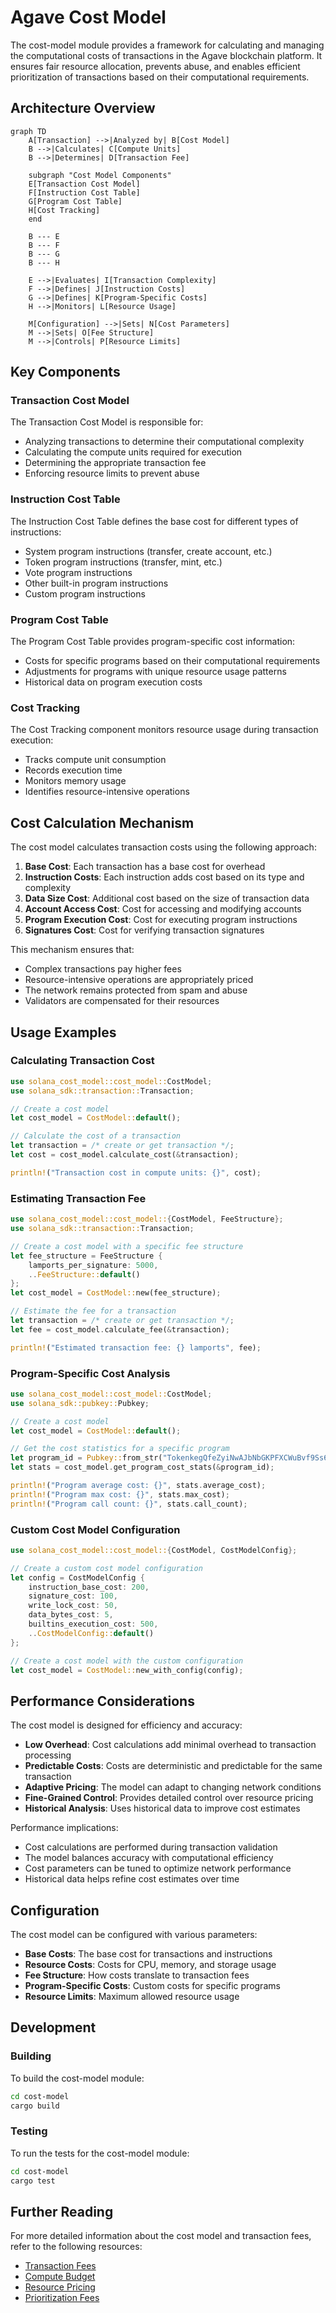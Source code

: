 # Agave Cost Model

The cost-model module provides a framework for calculating and managing the computational costs of transactions in the Agave blockchain platform. It ensures fair resource allocation, prevents abuse, and enables efficient prioritization of transactions based on their computational requirements.

## Architecture Overview

```mermaid
graph TD
    A[Transaction] -->|Analyzed by| B[Cost Model]
    B -->|Calculates| C[Compute Units]
    B -->|Determines| D[Transaction Fee]
    
    subgraph "Cost Model Components"
    E[Transaction Cost Model]
    F[Instruction Cost Table]
    G[Program Cost Table]
    H[Cost Tracking]
    end
    
    B --- E
    B --- F
    B --- G
    B --- H
    
    E -->|Evaluates| I[Transaction Complexity]
    F -->|Defines| J[Instruction Costs]
    G -->|Defines| K[Program-Specific Costs]
    H -->|Monitors| L[Resource Usage]
    
    M[Configuration] -->|Sets| N[Cost Parameters]
    M -->|Sets| O[Fee Structure]
    M -->|Controls| P[Resource Limits]
```

## Key Components

### Transaction Cost Model
The Transaction Cost Model is responsible for:
- Analyzing transactions to determine their computational complexity
- Calculating the compute units required for execution
- Determining the appropriate transaction fee
- Enforcing resource limits to prevent abuse

### Instruction Cost Table
The Instruction Cost Table defines the base cost for different types of instructions:
- System program instructions (transfer, create account, etc.)
- Token program instructions (transfer, mint, etc.)
- Vote program instructions
- Other built-in program instructions
- Custom program instructions

### Program Cost Table
The Program Cost Table provides program-specific cost information:
- Costs for specific programs based on their computational requirements
- Adjustments for programs with unique resource usage patterns
- Historical data on program execution costs

### Cost Tracking
The Cost Tracking component monitors resource usage during transaction execution:
- Tracks compute unit consumption
- Records execution time
- Monitors memory usage
- Identifies resource-intensive operations

## Cost Calculation Mechanism

The cost model calculates transaction costs using the following approach:

1. **Base Cost**: Each transaction has a base cost for overhead
2. **Instruction Costs**: Each instruction adds cost based on its type and complexity
3. **Data Size Cost**: Additional cost based on the size of transaction data
4. **Account Access Cost**: Cost for accessing and modifying accounts
5. **Program Execution Cost**: Cost for executing program instructions
6. **Signatures Cost**: Cost for verifying transaction signatures

This mechanism ensures that:
- Complex transactions pay higher fees
- Resource-intensive operations are appropriately priced
- The network remains protected from spam and abuse
- Validators are compensated for their resources

## Usage Examples

### Calculating Transaction Cost

```rust
use solana_cost_model::cost_model::CostModel;
use solana_sdk::transaction::Transaction;

// Create a cost model
let cost_model = CostModel::default();

// Calculate the cost of a transaction
let transaction = /* create or get transaction */;
let cost = cost_model.calculate_cost(&transaction);

println!("Transaction cost in compute units: {}", cost);
```

### Estimating Transaction Fee

```rust
use solana_cost_model::cost_model::{CostModel, FeeStructure};
use solana_sdk::transaction::Transaction;

// Create a cost model with a specific fee structure
let fee_structure = FeeStructure {
    lamports_per_signature: 5000,
    ..FeeStructure::default()
};
let cost_model = CostModel::new(fee_structure);

// Estimate the fee for a transaction
let transaction = /* create or get transaction */;
let fee = cost_model.calculate_fee(&transaction);

println!("Estimated transaction fee: {} lamports", fee);
```

### Program-Specific Cost Analysis

```rust
use solana_cost_model::cost_model::CostModel;
use solana_sdk::pubkey::Pubkey;

// Create a cost model
let cost_model = CostModel::default();

// Get the cost statistics for a specific program
let program_id = Pubkey::from_str("TokenkegQfeZyiNwAJbNbGKPFXCWuBvf9Ss623VQ5DA").unwrap();
let stats = cost_model.get_program_cost_stats(&program_id);

println!("Program average cost: {}", stats.average_cost);
println!("Program max cost: {}", stats.max_cost);
println!("Program call count: {}", stats.call_count);
```

### Custom Cost Model Configuration

```rust
use solana_cost_model::cost_model::{CostModel, CostModelConfig};

// Create a custom cost model configuration
let config = CostModelConfig {
    instruction_base_cost: 200,
    signature_cost: 100,
    write_lock_cost: 50,
    data_bytes_cost: 5,
    builtins_execution_cost: 500,
    ..CostModelConfig::default()
};

// Create a cost model with the custom configuration
let cost_model = CostModel::new_with_config(config);
```

## Performance Considerations

The cost model is designed for efficiency and accuracy:

- **Low Overhead**: Cost calculations add minimal overhead to transaction processing
- **Predictable Costs**: Costs are deterministic and predictable for the same transaction
- **Adaptive Pricing**: The model can adapt to changing network conditions
- **Fine-Grained Control**: Provides detailed control over resource pricing
- **Historical Analysis**: Uses historical data to improve cost estimates

Performance implications:

- Cost calculations are performed during transaction validation
- The model balances accuracy with computational efficiency
- Cost parameters can be tuned to optimize network performance
- Historical data helps refine cost estimates over time

## Configuration

The cost model can be configured with various parameters:

- **Base Costs**: The base cost for transactions and instructions
- **Resource Costs**: Costs for CPU, memory, and storage usage
- **Fee Structure**: How costs translate to transaction fees
- **Program-Specific Costs**: Custom costs for specific programs
- **Resource Limits**: Maximum allowed resource usage

## Development

### Building

To build the cost-model module:

```bash
cd cost-model
cargo build
```

### Testing

To run the tests for the cost-model module:

```bash
cd cost-model
cargo test
```

## Further Reading

For more detailed information about the cost model and transaction fees, refer to the following resources:

- [Transaction Fees](https://docs.anza.xyz/economics/transaction-fees)
- [Compute Budget](https://docs.anza.xyz/developing/programming-model/runtime)
- [Resource Pricing](https://docs.anza.xyz/economics/resource-pricing)
- [Prioritization Fees](https://docs.anza.xyz/economics/prioritization-fees)